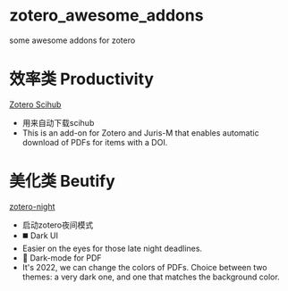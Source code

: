 # zotero_awesome_addons
some awesome addons for zotero

# 效率类 Productivity
[Zotero Scihub](https://github.com/ethanwillis/zotero-scihub)
* 用来自动下载scihub
* This is an add-on for Zotero and Juris-M that enables automatic download of PDFs for items with a DOI.


# 美化类 Beutify
[zotero-night](https://github.com/tefkah/zotero-night/) 
* 启动zotero夜间模式
* ◼️ Dark UI
* Easier on the eyes for those late night deadlines.
* 🌚 Dark-mode for PDF
* It's 2022, we can change the colors of PDFs. Choice between two themes: a very dark one, and one that matches the background color.

